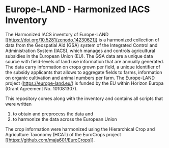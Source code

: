 # Europe-LAND - Harmonized IACS Inventory
The Harmonized IACS inventory of Europe-LAND [[https://doi.org/10.5281/zenodo.14230621]] is a harmonized collection of data from the Geospatial Aid (GSA) system of the Integrated Control and Administration System (IACS), which manages and controls agricultural subsidies in the European Union (EU). The GSA data are a unique data source with field-levels of land use information that are annually generated. The data carry information on crops grown per field, a unique identifier of the subsidy applicants that allows to aggregate fields to farms, information on organic cultivation and animal numbers per farm. The Europe-LAND project (https://europe-land.eu/) is funded by the EU within Horizon Europa (Grant Agreement No. 101081307).

This repository comes along with the inventory and contains all scripts that were written
1) to obtain and preprocess the data and
2) to harmonize the data across the European Union

The crop information were harmonized using the Hierarchical Crop and Agriculture Taxonomy (HCAT) of the EuroCrops project [[https://github.com/maja601/EuroCrops]].

